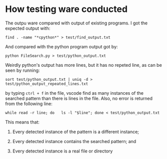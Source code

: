 # How testing ware conducted
The outpu ware compared with output of existing programs. I got the expected output with:

```find . -name "*cpython*" > test/find_output.txt```

And compared with the python program output got by:

```python FileSearch.py > test/python_output.txt```

Weirdly python's output has more lines, but it has no repeted line, as can be seen by running:

```sort test/python_output.txt | uniq -d > test/python_output_repeated_lines.txt```

by typing `ctrl + f` in the file, vscode find as many instances of the searched pattern than there is lines in the file.
Also, no error is returned from the following line:

```while read -r line; do   ls -l "$line"; done < test/python_output.txt```

This means that:

1. Every detected instance of the pattern is a different instance;

2. Every detected instance contains the searched pattern; and

3. Every detected instance is a real file or directory